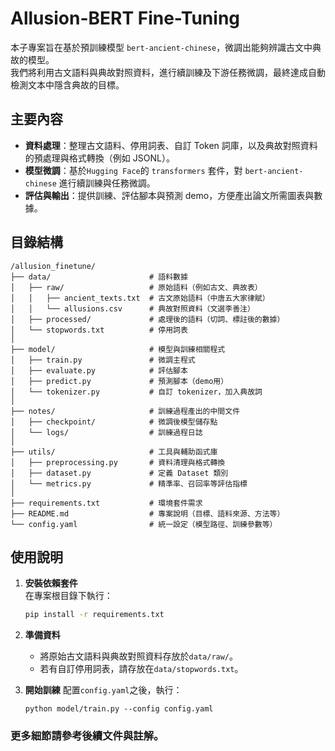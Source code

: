 # Allusion-BERT Fine-Tuning

本子專案旨在基於預訓練模型 `bert-ancient-chinese`，微調出能夠辨識古文中典故的模型。  
我們將利用古文語料與典故對照資料，進行續訓練及下游任務微調，最終達成自動檢測文本中隱含典故的目標。

## 主要內容
- **資料處理**：整理古文語料、停用詞表、自訂 Token 詞庫，以及典故對照資料的預處理與格式轉換（例如 JSONL）。
- **模型微調**：基於`Hugging Face`的 `transformers` 套件，對 `bert-ancient-chinese` 進行續訓練與任務微調。
- **評估與輸出**：提供訓練、評估腳本與預測 demo，方便產出論文所需圖表與數據。

## 目錄結構

```
/allusion_finetune/
├── data/                      # 語料數據
│   ├── raw/                   # 原始語料（例如古文、典故表）
│   │   ├── ancient_texts.txt  # 古文原始語料（中唐五大家律賦）
│   │   └── allusions.csv      # 典故對照資料（文選李善注）
│   ├── processed/             # 處理後的語料（切詞、標註後的數據）
│   └── stopwords.txt          # 停用詞表
│
├── model/                     # 模型與訓練相關程式
│   ├── train.py               # 微調主程式
│   ├── evaluate.py            # 評估腳本
│   ├── predict.py             # 預測腳本（demo用）
│   └── tokenizer.py           # 自訂 tokenizer，加入典故詞
│
├── notes/                     # 訓練過程產出的中間文件
│   ├── checkpoint/            # 微調後模型儲存點
│   └── logs/                  # 訓練過程日誌
│
├── utils/                     # 工具與輔助函式庫
│   ├── preprocessing.py       # 資料清理與格式轉換
│   ├── dataset.py             # 定義 Dataset 類別
│   └── metrics.py             # 精準率、召回率等評估指標
│
├── requirements.txt           # 環境套件需求
├── README.md                  # 專案說明（目標、語料來源、方法等）
└── config.yaml                # 統一設定（模型路徑、訓練參數等）
```


## 使用說明

1. **安裝依賴套件**  
   在專案根目錄下執行：
   ```bash
   pip install -r requirements.txt
   ```
2. **準備資料**
   - 將原始古文語料與典故對照資料存放於`data/raw/`。
   - 若有自訂停用詞表，請存放在`data/stopwords.txt`。
   
3. **開始訓練**
   配置`config.yaml`之後，執行：
   ```
   python model/train.py --config config.yaml
   ```

### 更多細節請參考後續文件與註解。
